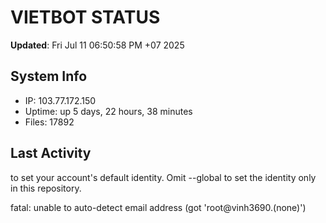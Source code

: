 # VIETBOT STATUS
**Updated**: Fri Jul 11 06:50:58 PM +07 2025

## System Info
- IP: 103.77.172.150
- Uptime: up 5 days, 22 hours, 38 minutes
- Files: 17892

## Last Activity

to set your account's default identity.
Omit --global to set the identity only in this repository.

fatal: unable to auto-detect email address (got 'root@vinh3690.(none)')
